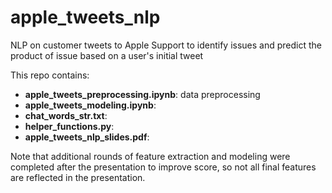 # apple_tweets_nlp
NLP on customer tweets to Apple Support to identify issues and predict the product of issue based on a user's initial tweet

This repo contains:
- **apple_tweets_preprocessing.ipynb**: data preprocessing
- **apple_tweets_modeling.ipynb**: 
- **chat_words_str.txt**: 
- **helper_functions.py**: 
- **apple_tweets_nlp_slides.pdf**: 


Note that additional rounds of feature extraction and modeling were completed after the presentation to improve score, so not all final features are reflected in the presentation.
